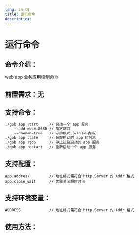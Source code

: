 ```yaml
---
lang: zh-CN
title: 运行命令
description:
---
```

# 运行命令

## 命令介绍：
web app 业务应用控制命令
## 前置需求：无
## 支持命令：
```sh
./gob app start		// 启动一个 app 服务
	--address=:8080 // 指定端口
	--daemon=true 	// 守护模式（win下不支持）
./gob app state 	// 获取启动的 app 的信息
./gob app stop 		// 停止已经启动的 app 服务
./gob app restart 	// 重新启动一个 app 服务
```
## 支持配置：
```
app.address 		// 地址格式需符合 http.Server 的 Addr 格式
app.close_wait 		// 优雅关闭超时时间
```
## 支持环境变量：
```
ADDRESS				// 地址格式需符合 http.Server 的 Addr 格式
```

## 使用方法：


